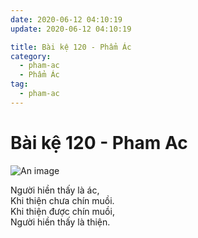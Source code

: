 ```yaml
---
date: 2020-06-12 04:10:19
update: 2020-06-12 04:10:19

title: Bài kệ 120 - Phẩm Ác
category:
  - pham-ac
  - Phẩm Ác
tag:
  - pham-ac
---
```


# Bài kệ 120 - Pham Ac

![An image](/img/pham-ac/pham-ac-120.jpg)

Người hiền thấy là ác,<br>Khi thiện chưa chín muồi.<br>Khi thiện được chín muồi,<br>Người hiền thấy là thiện.<br>
